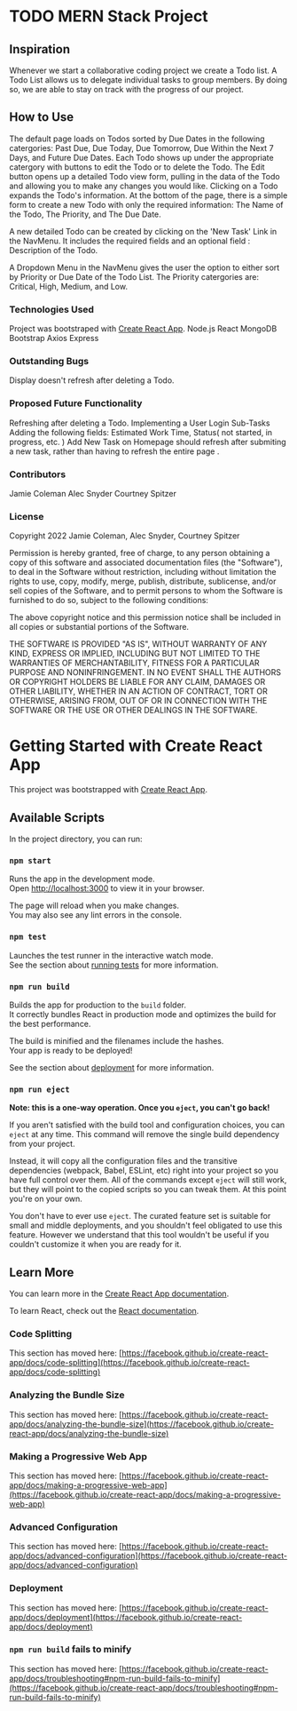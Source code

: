 # TODO MERN Stack Project

## Inspiration
Whenever we start a collaborative coding project we create a Todo list. A Todo List allows us to delegate individual tasks to group members. By doing so, we are able to stay on track with the progress of our project. 

## How to Use
 The default page loads on Todos sorted by Due Dates in the following catergories: Past Due, Due Today, Due Tomorrow, Due Within the Next 7 Days, and Future Due Dates. Each Todo shows up under the appropriate catergory with buttons to edit the Todo or to delete the Todo. The Edit button opens up a detailed Todo view form, pulling in the data of the Todo and allowing you to make any changes you would like. Clicking on a Todo expands the Todo's information. At the bottom of the page, there is a simple form to create a new Todo with only the required information: The Name of the Todo, The Priority, and The Due Date. 

A new detailed Todo can be created by clicking on the 'New Task' Link in the NavMenu. It includes the required fields and an optional field : Description of the Todo.

A Dropdown Menu in the NavMenu gives the user the option to either sort by Priority or Due Date of the Todo List. The Priority catergories are: Critical, High, Medium, and Low. 

### Technologies Used
Project was bootstraped with [Create React App](https://github.com/facebook/create-react-app).
Node.js
React
MongoDB
Bootstrap
Axios
Express

### Outstanding Bugs
Display doesn't refresh after deleting a Todo.

### Proposed Future Functionality
Refreshing after deleting a Todo.
Implementing a User Login
Sub-Tasks
Adding the following fields: Estimated Work Time, Status( not started, in progress, etc. )
Add New Task on Homepage should refresh after submiting a new task, rather than having to refresh the entire page .


### Contributors 
Jamie Coleman
Alec Snyder
Courtney Spitzer


### License
Copyright 2022 Jamie Coleman, Alec Snyder, Courtney Spitzer

Permission is hereby granted, free of charge, to any person obtaining a copy of this software and associated documentation files (the "Software"), to deal in the Software without restriction, including without limitation the rights to use, copy, modify, merge, publish, distribute, sublicense, and/or sell copies of the Software, and to permit persons to whom the Software is furnished to do so, subject to the following conditions:

The above copyright notice and this permission notice shall be included in all copies or substantial portions of the Software.

THE SOFTWARE IS PROVIDED "AS IS", WITHOUT WARRANTY OF ANY KIND, EXPRESS OR IMPLIED, INCLUDING BUT NOT LIMITED TO THE WARRANTIES OF MERCHANTABILITY, FITNESS FOR A PARTICULAR PURPOSE AND NONINFRINGEMENT. IN NO EVENT SHALL THE AUTHORS OR COPYRIGHT HOLDERS BE LIABLE FOR ANY CLAIM, DAMAGES OR OTHER LIABILITY, WHETHER IN AN ACTION OF CONTRACT, TORT OR OTHERWISE, ARISING FROM, OUT OF OR IN CONNECTION WITH THE SOFTWARE OR THE USE OR OTHER DEALINGS IN THE SOFTWARE.















































# Getting Started with Create React App

This project was bootstrapped with [Create React App](https://github.com/facebook/create-react-app).

## Available Scripts

In the project directory, you can run:

### `npm start`

Runs the app in the development mode.\
Open [http://localhost:3000](http://localhost:3000) to view it in your browser.

The page will reload when you make changes.\
You may also see any lint errors in the console.

### `npm test`

Launches the test runner in the interactive watch mode.\
See the section about [running tests](https://facebook.github.io/create-react-app/docs/running-tests) for more information.

### `npm run build`

Builds the app for production to the `build` folder.\
It correctly bundles React in production mode and optimizes the build for the best performance.

The build is minified and the filenames include the hashes.\
Your app is ready to be deployed!

See the section about [deployment](https://facebook.github.io/create-react-app/docs/deployment) for more information.

### `npm run eject`

**Note: this is a one-way operation. Once you `eject`, you can't go back!**

If you aren't satisfied with the build tool and configuration choices, you can `eject` at any time. This command will remove the single build dependency from your project.

Instead, it will copy all the configuration files and the transitive dependencies (webpack, Babel, ESLint, etc) right into your project so you have full control over them. All of the commands except `eject` will still work, but they will point to the copied scripts so you can tweak them. At this point you're on your own.

You don't have to ever use `eject`. The curated feature set is suitable for small and middle deployments, and you shouldn't feel obligated to use this feature. However we understand that this tool wouldn't be useful if you couldn't customize it when you are ready for it.

## Learn More

You can learn more in the [Create React App documentation](https://facebook.github.io/create-react-app/docs/getting-started).

To learn React, check out the [React documentation](https://reactjs.org/).

### Code Splitting

This section has moved here: [https://facebook.github.io/create-react-app/docs/code-splitting](https://facebook.github.io/create-react-app/docs/code-splitting)

### Analyzing the Bundle Size

This section has moved here: [https://facebook.github.io/create-react-app/docs/analyzing-the-bundle-size](https://facebook.github.io/create-react-app/docs/analyzing-the-bundle-size)

### Making a Progressive Web App

This section has moved here: [https://facebook.github.io/create-react-app/docs/making-a-progressive-web-app](https://facebook.github.io/create-react-app/docs/making-a-progressive-web-app)

### Advanced Configuration

This section has moved here: [https://facebook.github.io/create-react-app/docs/advanced-configuration](https://facebook.github.io/create-react-app/docs/advanced-configuration)

### Deployment

This section has moved here: [https://facebook.github.io/create-react-app/docs/deployment](https://facebook.github.io/create-react-app/docs/deployment)

### `npm run build` fails to minify

This section has moved here: [https://facebook.github.io/create-react-app/docs/troubleshooting#npm-run-build-fails-to-minify](https://facebook.github.io/create-react-app/docs/troubleshooting#npm-run-build-fails-to-minify)
